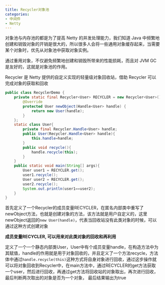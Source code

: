 ```yaml
---
title: Recycler对象池
categories: 
- 中间件
- Netty
---
```


对象池与内存池的都是为了提高 Netty 的并发处理能力，我们知道 Java 中频繁地创建和销毁对象的开销是很大的，所以很多人会将一些通用对象缓存起来，当需要某个对象时，优先从对象池中获取对象实例。

通过重用对象，不仅避免频繁地创建和销毁所带来的性能损耗，而且对 JVM GC 是友好的，这就是对象池的作用。

Recycler 是 Netty 提供的自定义实现的轻量级对象回收站，借助 Recycler 可以完成对象的获取和回收

```java
public class RecyclerDemo {
    private static final Recycler<User> RECYCLER = new Recycler<User>() {
        @Override
        protected User newObject(Handle<User> handle) {
            return new User(handle);
        }
    };
    static class User{
        private final Recycler.Handle<User> handle;
        public User(Recycler.Handle<User> handle){
            this.handle=handle;
        }
        public void recycle(){
            handle.recycle(this);
        }
    }
    public static void main(String[] args){
        User user1 = RECYCLER.get();
        user1.recycle();
        User user2 = RECYCLER.get();
        user2.recycle();
        System.out.println(user1==user2);
    }
}
```

首先定义了一个Recycler的成员变量RECYCLER，在匿名内部类中重写了newObject方法，也就是创建对象的方法，该方法就是用户自定义的，这里newObject返回的`new User(handle)`，代表当回收站没有此类对象的时候，可以通过这种方式创建对象

**成员变量RECYCLER, 可以用来对此类对象的回收和再利用**

定义了一个一个静态内部类User，User中有个成员变量handle，在构造方法中为其赋值，handle的作用就是用于对象回收的，并且定义了一个方法recycle，方法体中通过`handle.recycle(this)`这种方式将自身对象进行回收，通过这步操作就可以将对象回收到Recycler中，在main方法中，通过RECYCLER的get方法获取一个user，然后进行回收，再通过get方法将回收站的对象取出，再次进行回收，最后判断两次取出的对象是否为一个对象， 最后结果输出为true